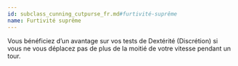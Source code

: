 ```yaml
---
id: subclass_cunning_cutpurse_fr.md#furtivité-suprême
name: Furtivité suprême
---
```


Vous bénéficiez d’un avantage sur vos tests de Dextérité (Discrétion) si vous ne vous déplacez pas de plus de la moitié de votre vitesse pendant un tour.

